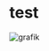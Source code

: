 # test

![grafik](https://user-images.githubusercontent.com/66371497/229347308-33224ff0-6499-45c5-abf9-b523efb9285c.png)
